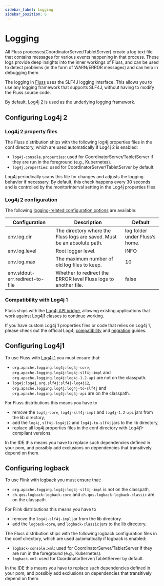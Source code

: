 ```yaml
---
sidebar_label: Logging
sidebar_position: 6
---
```


# Logging

All Fluss processes(CoordinatorServer/TabletServer) create a log text file that contains messages for various events happening in that process. These logs provide deep insights into the inner workings of Fluss, and can be used to detect problems (in the form of WARN/ERROR messages) and can help in debugging them.

The logging in [Fluss](http://www.slf4j.org/) uses the SLF4J logging interface. This allows you to use any logging framework that supports SLF4J, without having to modify the Fluss source code.

By default, [Log4j 2](https://logging.apache.org/log4j/2.x/index.html) is used as the underlying logging framework.

## Configuring Log4j 2
### Log4j 2 property files
The Fluss distribution ships with the following log4j properties files in the conf directory, which are used automatically if Log4j 2 is enabled:
* `log4j-console.properties`: used for CoordinatorServer/TabletServer if they are run in the foreground (e.g., Kubernetes).
* `log4j.properties`: used for CoordinatorServer/TabletServer by default.

Log4j periodically scans this file for changes and adjusts the logging behavior if necessary. By default, this check happens every 30 seconds and is controlled by the monitorInterval setting in the Log4j properties files.


### Log4j 2 configuration
The following [logging-related configuration options](./configuration.md) are available:

| Configuration                   | Description                                                             | Default                        |
|---------------------------------|-------------------------------------------------------------------------|--------------------------------|
| env.log.dir                     | The directory where the Fluss logs are saved. Must be an absolute path. | log folder under Fluss’s home. |
| env.log.level                   | Root logger level.                                                      | INFO                           |
| env.log.max                     | The maximum number of old log files to keep.                            | 10                             |
| env.stdout-err.redirect-to-file | Whether to redirect the ERROR level Fluss logs to another file.         | false                          |

### Compatibility with Log4j 1
Fluss ships with the [Log4j API bridge](https://logging.apache.org/log4j/log4j-2.2/log4j-1.2-api/index.html), allowing existing applications that work against Log4j1 classes to continue working.

If you have custom Log4j 1 properties files or code that relies on Log4j 1, please check out the official Log4j [compatibility](https://logging.apache.org/log4j/2.x/manual/compatibility.html) and [migration](https://logging.apache.org/log4j/2.x/manual/migration.html) guides.

## Configuring Log4j1
To use Fluss with [Log4j 1](https://logging.apache.org/log4j/1.2/) you must ensure that:
* `org.apache.logging.log4j:log4j-core`, `org.apache.logging.log4j:log4j-slf4j-impl` and `org.apache.logging.log4j:log4j-1.2-api` are not on the classpath.
* `log4j:log4j`, `org.slf4j:slf4j-log4j12`, `org.apache.logging.log4j:log4j-to-slf4j` and `org.apache.logging.log4j:log4j-api` are on the classpath.

For Fluss distributions this means you have to
* remove the `log4j-core`, `log4j-slf4j-impl` and `log4j-1.2-api` jars from the lib directory,
* add the `log4j`, `slf4j-log4j12` and `log4j-to-slf4j` jars to the lib directory,
* replace all log4j properties files in the conf directory with Log4j1-compliant versions.

In the IDE this means you have to replace such dependencies defined in your pom, and possibly add exclusions on dependencies that transitively depend on them.

## Configuring logback
To use Flink with [logback](https://logback.qos.ch/) you must ensure that:
* `org.apache.logging.log4j:log4j-slf4j-impl` is not on the classpath,
* `ch.qos.logback:logback-core` and `ch.qos.logback:logback-classic` are on the classpath.

For Flink distributions this means you have to
* remove the `log4j-slf4j-impl` jar from the lib directory.
* add the `logback-core`, and `logback-classic` jars to the lib directory.

The Fluss distribution ships with the following logback configuration files in the conf directory, which are used automatically if logback is enabled:
* `logback-console.xml`: used for CoordinatorServer/TabletServer if they are run in the foreground (e.g., Kubernetes).
* `logback.xml`: used for CoordinatorServer/TabletServer by default.

In the IDE this means you have to replace such dependencies defined in your pom, and possibly add exclusions on dependencies that transitively depend on them.



